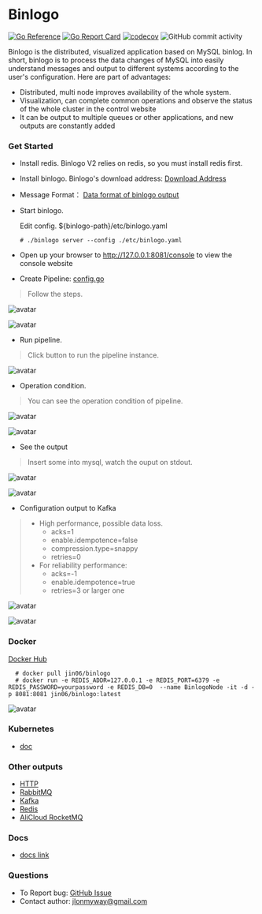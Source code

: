 Binlogo
=====================================
[![Go Reference](https://pkg.go.dev/badge/github.com/jin06/binlogo)](https://pkg.go.dev/github.com/jin06/binlogo)
[![Go Report Card](https://goreportcard.com/badge/github.com/jin06/binlogo)](https://goreportcard.com/report/github.com/jin06/binlogo)
[![codecov](https://codecov.io/gh/jin06/binlogo/branch/master/graph/badge.svg)](https://codecov.io/gh/jin06/binlogo)
![GitHub commit activity](https://img.shields.io/github/commit-activity/m/jin06/binlogo)
</br>


Binlogo is the distributed, visualized application based on MySQL binlog. In short, binlogo is to process the data
changes of MySQL into easily understand messages and output to different systems according to the user's
configuration. Here are part of advantages:

* Distributed, multi node improves availability of the whole system.
* Visualization, can complete common operations and observe the status of the whole cluster in the control website 
* It can be output to multiple queues or other applications, and new outputs are constantly added

### Get Started

* Install redis. Binlogo V2 relies on redis, so you must install redis first.

* Install binlogo. Binlogo's download address: [Download Address](https://github.com/jin06/binlogo/releases)

* Message Format： [Data format of binlogo output](/docs/1.0.*/message-format.md)

* Start binlogo.

   Edit config. ${binlogo-path}/etc/binlogo.yaml
  
  
      # ./binlogo server --config ./etc/binlogo.yaml


* Open up your browser to http://127.0.0.1:8081/console to view the console website

* Create Pipeline:
[config.go](etc%2Fconfig.go)
> Follow the steps.

![avatar](/docs/wiki/assets/pic/create_pipe_step1.en.png)

![avatar](/docs/wiki/assets/pic/create_pipe_step2.en.png)

* Run pipeline.

> Click button to run the pipeline instance.

![avatar](/docs/wiki/assets/pic/run_pipeline_step1.en.png)

* Operation condition.

> You can see the operation condition of pipeline.


![avatar](/docs/wiki/assets/pic/pipeline_condition_step1.en.png)

![avatar](/docs/wiki/assets/pic/pipeline_condition_step2.en.png)

* See the output

> Insert some into mysql, watch the ouput on stdout.

![avatar](/docs/wiki/assets/pic/output_step1.en.png)

![avatar](/docs/wiki/assets/pic/output_step2.en.png)

* Configuration output to Kafka

> * High performance, possible data loss.
>   * acks=1
>   * enable.idempotence=false
>   * compression.type=snappy
>   * retries=0
> * For reliability performance:
>   * acks=-1
>   * enable.idempotence=true
>   * retries=3 or larger one

![avatar](/docs/wiki/assets/pic/output_kafka_step1.en.png)

![avatar](/docs/wiki/assets/pic/output_kafka_step2.en.png)

### Docker

 [Docker Hub](https://hub.docker.com/r/jin06/binlogo)


      # docker pull jin06/binlogo
      # docker run -e REDIS_ADDR=127.0.0.1 -e REDIS_PORT=6379 -e REDIS_PASSWORD=yourpassword -e REDIS_DB=0  --name BinlogoNode -it -d -p 8081:8081 jin06/binlogo:latest



![avatar](/docs/wiki/assets/pic/docker_step1.en.png)

### Kubernetes

- [doc](/docs/wiki/instanll-kubernetes.md)


### Other outputs

* [HTTP](/docs/wiki/configure-http-output.md)
* [RabbitMQ](/docs/wiki/configure-rabbitmq-outupt.md)
* [Kafka](/docs/wiki/configure-kafka-output.md)
* [Redis](/docs/wiki/configure-redis-outupt.md)
* [AliCloud RocketMQ](/docs/wiki/configure-rocketmq-outupt.md)

### Docs

* [docs link](/docs/wiki)

### Questions

* To Report bug: [GitHub Issue](https://github.com/jin06/binlogo/issues)
* Contact author: jlonmyway@gmail.com
